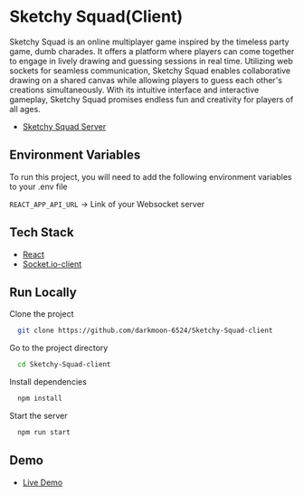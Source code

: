 
# Sketchy Squad(Client)

Sketchy Squad is an online multiplayer game inspired by the timeless party game, dumb charades. It offers a platform where players can come together to engage in lively drawing and guessing sessions in real time. Utilizing web sockets for seamless communication, Sketchy Squad enables collaborative drawing on a shared canvas while allowing players to guess each other's creations simultaneously. With its intuitive interface and interactive gameplay, Sketchy Squad promises endless fun and creativity for players of all ages.

* [Sketchy Squad Server](https://github.com/gunnishmehta/Sketchy-Squad-server)
  

## Environment Variables

To run this project, you will need to add the following environment variables to your .env file

`REACT_APP_API_URL` -> Link of your Websocket server



## Tech Stack

* [React](https://react.dev/)
* [Socket.io-client](https://socket.io/docs/v4/client-api/)

## Run Locally

Clone the project

```bash
  git clone https://github.com/darkmoon-6524/Sketchy-Squad-client
```

Go to the project directory

```bash
  cd Sketchy-Squad-client
```

Install dependencies

```bash
  npm install
```

Start the server

```bash
  npm run start
```


## Demo

* [Live Demo](https://sketchy-squad-client-gunnish-mehtas-projects.vercel.app/)

